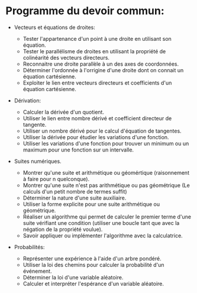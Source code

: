 # Programme du devoir commun:

- Vecteurs et équations de droites:
  - Tester l'appartenance d'un point à une droite en utilisant son équation.
  - Tester le parallélisme de droites en utilisant la propriété de colinéarité des vecteurs directeurs.
  - Reconnaitre une droite parallèle à un des axes de coordonnées.
  - Déterminer l'ordonnée à l'orrigine d'une droite dont on connait un équation cartésienne.
  - Exploiter le lien entre vecteurs directeurs et coefficients
  d'un équation cartésienne.

- Dérivation:
  - Calculer la dérivée d'un quotient.
  - Utiliser le lien entre nombre dérivé et coefficient directeur de tangente.
  - Utiliser un nombre dérivé pour le calcul d'équation de tangentes.
  - Utiliser la dérivée pour étudier les variations d'une fonction.
  - Utiliser les variations d'une fonction pour trouver un minimum ou un maximum pour une fonction sur un intervalle.

- Suites numériques.
  - Montrer qu'une suite et arithmétique ou géomértique (raisonnement à faire pour n quelconque).
  - Montrer qu'une suite n'est pas arithmétique ou pas géométrique (Le calculs d'un petit nombre de termes suffit)
  - Déterminer la nature d'une suite auxiliaire.
  - Utiliser la forme explicite pour une suite arithmétique ou géométrique.
  - Réaliser un algorithme qui permet de calculer le premier terme d'une suite vérifiant une condition (utiliser une boucle tant que avec la négation de la propriété voulue).
  - Savoir appliquer ou implémenter l'algorithme avec la calculatrice.

- Probabilités:
  - Représenter une expérience à l'aide d'un arbre pondéré.
  - Utiliser la loi des chemins pour calculer la probabilité d'un événement.
  - Déterminer la loi d'une variable aléatoire.
  - Calculer et interpréter l'espérance d'un variable aléatoire.

